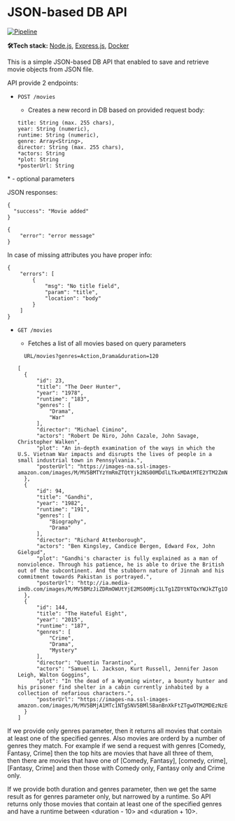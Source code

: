# JSON-based DB API

[![Pipeline](https://github.com/mStybowski/netguru-recruitment-task/actions/workflows/actions.yml/badge.svg)](https://github.com/mStybowski/netguru-recruitment-task/actions/workflows/actions.yml)

**🛠️Tech stack:** [Node.js](https://nodejs.org/en/), [Express.js](https://expressjs.com/), [Docker](https://www.docker.com/)

This is a simple JSON-based DB API that enabled to save and retrieve movie objects from JSON file.

API provide 2 endpoints:

- `POST /movies`

  - Creates a new record in DB based on provided request body:

  ```
  title: String (max. 255 chars),
  year: String (numeric),
  runtime: String (numeric),
  genre: Array<String>,
  director: String (max. 255 chars),
  *actors: String
  *plot: String
  *posterUrl: String
  ```

\* - optional parameters

JSON responses:

```
{
  "success": "Movie added"
}
```

```
{
    "error": "error message"
}
```
In case of missing attributes you have proper info:
```
{
    "errors": [
        {
            "msg": "No title field",
            "param": "title",
            "location": "body"
        }
    ]
}
```

- `GET /movies`

  - Fetches a list of all movies based on query parameters

  ```
    URL/movies?genres=Action,Drama&duration=120
  ```

  ```
  [
    {
        "id": 23,
        "title": "The Deer Hunter",
        "year": "1978",
        "runtime": "183",
        "genres": [
            "Drama",
            "War"
        ],
        "director": "Michael Cimino",
        "actors": "Robert De Niro, John Cazale, John Savage, Christopher Walken",
        "plot": "An in-depth examination of the ways in which the U.S. Vietnam War impacts and disrupts the lives of people in a small industrial town in Pennsylvania.",
        "posterUrl": "https://images-na.ssl-images-amazon.com/images/M/MV5BMTYzYmRmZTQtYjk2NS00MDdlLTkxMDAtMTE2YTM2ZmNlMTBkXkEyXkFqcGdeQXVyNjU0OTQ0OTY@._V1_SX300.jpg"
    },
    {
        "id": 94,
        "title": "Gandhi",
        "year": "1982",
        "runtime": "191",
        "genres": [
            "Biography",
            "Drama"
        ],
        "director": "Richard Attenborough",
        "actors": "Ben Kingsley, Candice Bergen, Edward Fox, John Gielgud",
        "plot": "Gandhi's character is fully explained as a man of nonviolence. Through his patience, he is able to drive the British out of the subcontinent. And the stubborn nature of Jinnah and his commitment towards Pakistan is portrayed.",
        "posterUrl": "http://ia.media-imdb.com/images/M/MV5BMzJiZDRmOWUtYjE2MS00Mjc1LTg1ZDYtNTQxYWJkZTg1OTM4XkEyXkFqcGdeQXVyNjUwNzk3NDc@._V1_SX300.jpg"
    },
    {
        "id": 144,
        "title": "The Hateful Eight",
        "year": "2015",
        "runtime": "187",
        "genres": [
            "Crime",
            "Drama",
            "Mystery"
        ],
        "director": "Quentin Tarantino",
        "actors": "Samuel L. Jackson, Kurt Russell, Jennifer Jason Leigh, Walton Goggins",
        "plot": "In the dead of a Wyoming winter, a bounty hunter and his prisoner find shelter in a cabin currently inhabited by a collection of nefarious characters.",
        "posterUrl": "https://images-na.ssl-images-amazon.com/images/M/MV5BMjA1MTc1NTg5NV5BMl5BanBnXkFtZTgwOTM2MDEzNzE@._V1_SX300.jpg"
    }
  ]
  ```

If we provide only genres parameter, then it returns all movies that contain at least one of the specified genres. Also movies are orderd by a number of genres they match. For example if we send a request with genres [Comedy, Fantasy, Crime] then the top hits are movies that have all three of them, then there are movies that have one of [Comedy, Fantasy], [comedy, crime], [Fantasy, Crime] and then those with Comedy only, Fantasy only and Crime only.

If we provide both duration and genres parameter, then we get the same result as for genres parameter only, but narrowed by a runtime. So API returns only those movies that contain at least one of the specified genres and have a runtime between <duration - 10> and <duration + 10>.
